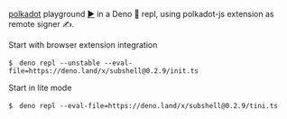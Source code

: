 [polkadot](https://deno.land/x/polkadot) playground [▶️](https://subshell.xyz)
in a Deno 🦕 repl, using polkadot-js extension as remote signer ✍️.

Start with browser extension integration

```
$　deno repl --unstable --eval-file=https://deno.land/x/subshell@0.2.9/init.ts
```

Start in lite mode

```
$　deno repl --eval-file=https://deno.land/x/subshell@0.2.9/tini.ts
```
